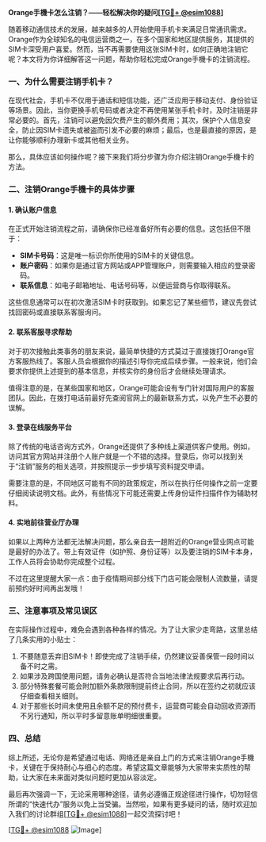 **Orange手機卡怎么注销？——轻松解决你的疑问[[TG💪+ @esim1088](https://t.me/s/esim1088)]**

随着移动通信技术的发展，越来越多的人开始使用手机卡来满足日常通讯需求。Orange作为全球知名的电信运营商之一，在多个国家和地区提供服务，其提供的SIM卡深受用户喜爱。然而，当不再需要使用这张SIM卡时，如何正确地注销它呢？本文将为你详细解答这一问题，帮助你轻松完成Orange手機卡的注销流程。

### 一、为什么需要注销手机卡？

在现代社会，手机卡不仅用于通话和短信功能，还广泛应用于移动支付、身份验证等场景。因此，当你更换手机号码或者决定不再使用某张手机卡时，及时注销是非常必要的。首先，注销可以避免因欠费产生的额外费用；其次，保护个人信息安全，防止因SIM卡遗失或被盗而引发不必要的麻烦；最后，也是最直接的原因，是让你能够顺利办理新卡或其他相关业务。

那么，具体应该如何操作呢？接下来我们将分步骤为你介绍注销Orange手機卡的方法。

### 二、注销Orange手機卡的具体步骤

#### 1. 确认账户信息

在正式开始注销流程之前，请确保你已经准备好所有必要的信息。这包括但不限于：

- **SIM卡号码**：这是唯一标识你所使用的SIM卡的关键信息。
- **账户密码**：如果你是通过官方网站或APP管理账户，则需要输入相应的登录密码。
- **联系信息**：如电子邮箱地址、电话号码等，以便运营商与你取得联系。

这些信息通常可以在初次激活SIM卡时获取到。如果忘记了某些细节，建议先尝试找回密码或直接联系客服询问。

#### 2. 联系客服寻求帮助

对于初次接触此类事务的朋友来说，最简单快捷的方式莫过于直接拨打Orange官方客服热线了。客服人员会根据你的描述引导你完成后续步骤。一般来说，他们会要求你提供上述提到的基本信息，并核实你的身份后才会继续处理请求。

值得注意的是，在某些国家和地区，Orange可能会设有专门针对国际用户的客服团队。因此，在拨打电话前最好先查阅官网上的最新联系方式，以免产生不必要的误解。

#### 3. 登录在线服务平台

除了传统的电话咨询方式外，Orange还提供了多种线上渠道供客户使用。例如，访问其官方网站并注册个人账户就是一个不错的选择。登录后，你可以找到关于“注销”服务的相关选项，并按照提示一步步填写资料提交申请。

需要注意的是，不同地区可能有不同的政策规定，所以在执行任何操作之前一定要仔细阅读说明文档。此外，有些情况下可能还需要上传身份证件扫描件作为辅助材料。

#### 4. 实地前往营业厅办理

如果以上两种方法都无法解决问题，那么亲自去一趟附近的Orange营业网点可能是最好的办法了。带上有效证件（如护照、身份证等）以及要注销的SIM卡本身，工作人员将会协助你完成整个过程。

不过在这里提醒大家一点：由于疫情期间部分线下门店可能会限制人流数量，请提前预约好时间再出发哦！

### 三、注意事项及常见误区

在实际操作过程中，难免会遇到各种各样的情况。为了让大家少走弯路，这里总结了几条实用的小贴士：

1. 不要随意丢弃旧SIM卡！即使完成了注销手续，仍然建议妥善保管一段时间以备不时之需。
2. 如果涉及跨国使用问题，请务必确认是否符合当地法律法规要求后再行动。
3. 部分特殊套餐可能会附加额外条款限制提前终止合同，所以在签约之初就应该仔细查看相关细则。
4. 对于那些长时间未使用且余额不足的预付费卡，运营商可能会自动回收资源而不另行通知，所以平时多留意账单明细很重要。

### 四、总结

综上所述，无论你是希望通过电话、网络还是亲自上门的方式来注销Orange手機卡，关键在于保持耐心与细心的态度。希望这篇文章能够为大家带来实质性的帮助，让大家在未来面对类似问题时更加从容淡定。

最后再次强调一下，无论采用哪种途径，请务必遵循正规途径进行操作，切勿轻信所谓的“快速代办”服务以免上当受骗。当然啦，如果有更多疑问的话，随时欢迎加入我们的讨论群组[[TG💪+ @esim1088](https://t.me/s/esim1088)]一起交流探讨吧！

[[TG💪+ @esim1088](https://t.me/s/esim1088) ![Image](https://i.postimg.cc/4NQfJmqS/Snipaste-2025-05-13-00-14-12.png)]
